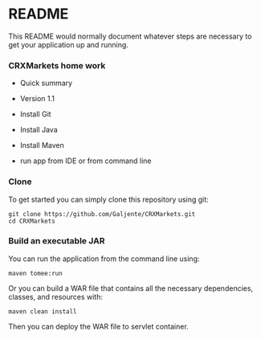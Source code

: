 # README #

This README would normally document whatever steps are necessary to get your application up and running.

### CRXMarkets home work ###

* Quick summary
* Version 1.1

* Install Git
* Install Java
* Install Maven
* run app from IDE or from command line

### Clone ###
To get started you can simply clone this repository using git:
```
git clone https://github.com/Galjente/CRXMarkets.git
cd CRXMarkets
```

### Build an executable JAR
You can run the application from the command line using:
```
maven tomee:run
```
Or you can build a WAR file that contains all the necessary dependencies, classes, and resources with:
```
maven clean install
```
Then you can deploy the WAR file to servlet container.
